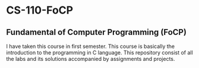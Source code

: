 # CS-110-FoCP
## Fundamental of Computer Programming (FoCP)
I have taken this course in first semester. This course is basically the introduction to the programming in C language. This repository consist of all the labs and its solutions accompanied by assignments and projects.
